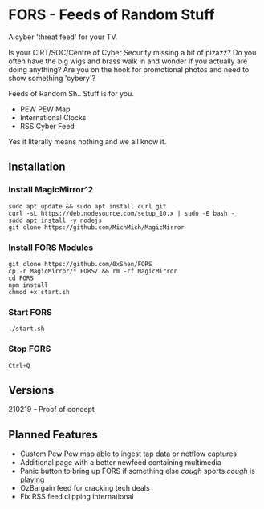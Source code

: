 # FORS - Feeds of Random Stuff
A cyber 'threat feed' for your TV.

Is your CIRT/SOC/Centre of Cyber Security missing a bit of pizazz? 
Do you often have the big wigs and brass walk in and wonder if you actually are doing anything? 
Are you on the hook for promotional photos and need to show something 'cybery'?

Feeds of Random Sh.. Stuff is for you. 
* PEW PEW Map
* International Clocks
* RSS Cyber Feed

Yes it literally means nothing and we all know it.

## Installation
### Install MagicMirror^2
```
sudo apt update && sudo apt install curl git
curl -sL https://deb.nodesource.com/setup_10.x | sudo -E bash -
sudo apt install -y nodejs
git clone https://github.com/MichMich/MagicMirror
```

### Install FORS Modules
```
git clone https://github.com/0xShen/FORS
cp -r MagicMirror/* FORS/ && rm -rf MagicMirror
cd FORS
npm install
chmod +x start.sh
```

### Start FORS
```
./start.sh
```

### Stop FORS
```
Ctrl+Q
```

## Versions
210219 - Proof of concept

## Planned Features
* Custom Pew Pew map able to ingest tap data or netflow captures
* Additional page with a better newfeed containing multimedia
* Panic button to bring up FORS if something else *cough* sports *cough* is playing
* OzBargain feed for cracking tech deals
* Fix RSS feed clipping international 
